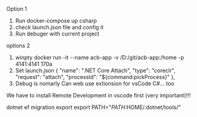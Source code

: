 Option 1
1. Run docker-compose up csharp
2. check launch.json file and config it
3. Run debuger with current project

options 2
1. winpty docker run -it --name acb-app -v /D:/git/acb-app:/home -p 4141:4141 170a
2. Set launch.json
	  {
			"name": ".NET Core Attach",
			"type": "coreclr",
			"request": "attach",
			"processId": "${command:pickProcess}"
		},      
3. Debug is nomarly
Can web use extionsion for vsCode C#... too

We have to install Remote Development in vscode first (very important)!!!

dotnet ef migration export
export PATH="$PATH:$HOME/.dotnet/tools/"